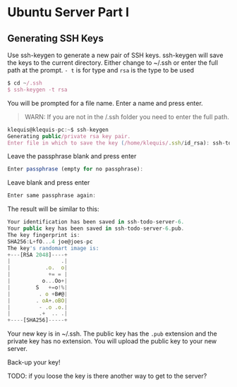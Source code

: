# Ubuntu Server Part I #

## Generating SSH Keys

Use ssh-keygen to generate a new pair of SSH keys. ssh-keygen will save the keys to the current directory. Either change to ~/.ssh or enter the full path at the prompt.
`- t` is for type and  `rsa` is the type to be used
```js
$ cd ~/.ssh
$ ssh-keygen -t rsa
```

You will be prompted for a file name. Enter a name and press enter.

> WARN: If you are not in the /.ssh folder you need to enter the full path.

```js
klequis@klequis-pc:~$ ssh-keygen
Generating public/private rsa key pair.
Enter file in which to save the key (/home/klequis/.ssh/id_rsa): ssh-todo-server-6
```
Leave the passphrase blank and press enter
```js
Enter passphrase (empty for no passphrase):
```
Leave blank and press enter
```js
Enter same passphrase again:
```

The result will be similar to this:

```js
Your identification has been saved in ssh-todo-server-6.
Your public key has been saved in ssh-todo-server-6.pub.
The key fingerprint is:
SHA256:L+fO...4 joe@joes-pc
The key's randomart image is:
+---[RSA 2048]----+
|                .|
|           .o.  o|
|            += = |
|          o...Oo+|
|        S   +=o!%|
|         . o +B#@|
|        . oA+.oBO|
|         - .o .o.|
|         .+  .. .|
+----[SHA256]-----+

```

Your new key is in ~/.ssh. The public key has the `.pub` extension and the private key has no extension. You will upload the public key to your new server.


Back-up your key!

TODO: if you loose the key is there another way to get to the server?
